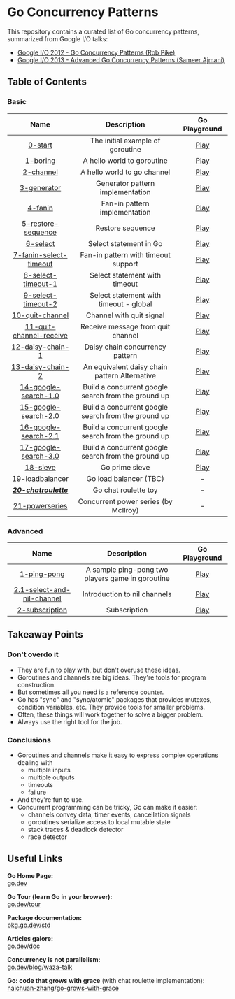 Go Concurrency Patterns
===

This repository contains a curated list of Go concurrency patterns,
summarized from Google I/O talks:

- [Google I/O 2012 - Go Concurrency Patterns (Rob Pike)](https://youtu.be/f6kdp27TYZs?si=vQGLf8rfv8H3zakk)
- [Google I/O 2013 - Advanced Go Concurrency Patterns (Sameer Ajmani)](https://youtu.be/QDDwwePbDtw?si=8Sxjl-KXrWA9pNQJ)

## Table of Contents

### Basic

|                                      Name                                      |                     Description                     |               Go Playground               |
|:------------------------------------------------------------------------------:|:---------------------------------------------------:|:-----------------------------------------:|
|                       [0-start](1-basic/0-start/main.go)                       |          The initial example of goroutine           | [Play](https://go.dev/play/p/xqFZZwFrbSG) |
|                      [1-boring](1-basic/1-boring/main.go)                      |             A hello world to goroutine              | [Play](https://go.dev/play/p/eFVs9yXMnTm) |
|                     [2-channel](1-basic/2-channel/main.go)                     |             A hello world to go channel             | [Play](https://go.dev/play/p/-zZc8FJQ1jT) |
|                   [3-generator](1-basic/3-generator/main.go)                   |          Generator pattern implementation           | [Play](https://go.dev/play/p/hfb7q4i98zu) |
|                       [4-fanin](1-basic/4-fanin/main.go)                       |            Fan-in pattern implementation            | [Play](https://go.dev/play/p/umshVDeYb-c) |
|            [5-restore-sequence](1-basic/5-restore-sequence/main.go)            |                  Restore sequence                   | [Play](https://go.dev/play/p/2kxDiKNls9R) |
|                      [6-select](1-basic/6-select/main.go)                      |               Select statement in Go                | [Play](https://go.dev/play/p/YGsGHZ1gjBI) |
|        [7-fanin-select-timeout](1-basic/7-fanin-select-timeout/main.go)        |         Fan-in pattern with timeout support         | [Play](https://go.dev/play/p/dq21kOSicvY) |
|            [8-select-timeout-1](1-basic/8-select-timeout-1/main.go)            |            Select statement with timeout            | [Play](https://go.dev/play/p/sCj8UBqBVQm) |
|            [9-select-timeout-2](1-basic/9-select-timeout-2/main.go)            |       Select statement with timeout - global        | [Play](https://go.dev/play/p/uus-QqTReuj) |
|               [10-quit-channel](1-basic/10-quit-channel/main.go)               |              Channel with quit signal               | [Play](https://go.dev/play/p/FJGPDjF8fEk) |
|       [11-quit-channel-receive](1-basic/11-quit-channel-receive/main.go)       |          Receive message from quit channel          | [Play](https://go.dev/play/p/ibLDze5bGa1) |
|              [12-daisy-chain-1](1-basic/12-daisy-chain-1/main.go)              |           Daisy chain concurrency pattern           | [Play](https://go.dev/play/p/Pm5sVOKv_hK) |
|              [13-daisy-chain-2](1-basic/13-daisy-chain-2/main.go)              |    An equivalent daisy chain pattern Alternative    | [Play](https://go.dev/play/p/cUQWZ0lawTQ) |
|          [14-google-search-1.0](1-basic/14-google-search-1.0/main.go)          | Build a concurrent google search from the ground up | [Play](https://go.dev/play/p/JKv1xveiSdZ) |
|          [15-google-search-2.0](1-basic/15-google-search-2.0/main.go)          | Build a concurrent google search from the ground up | [Play](https://go.dev/play/p/RXc39fI3ViR) |
|          [16-google-search-2.1](1-basic/16-google-search-2.1/main.go)          | Build a concurrent google search from the ground up | [Play](https://go.dev/play/p/wiOlDBX6NCO) |
|          [17-google-search-3.0](1-basic/17-google-search-3.0/main.go)          | Build a concurrent google search from the ground up | [Play](https://go.dev/play/p/DDgi4H71aO4) |
|                  [18-sieve](1-basic/18-others-sieve/main.go)                   |                   Go prime sieve                    | [Play](https://go.dev/play/p/M2n1LCd2Bef) |
|                                19-loadbalancer                                 |               Go load balancer (TBC)                |                     -                     |
| [_**20-chatroulette**_](https://github.com/naichuan-zhang/go-grows-with-grace) |                Go chat roulette toy                 |                     -                     |
|             [21-powerseries](https://go.dev/test/chan/powser1.go)              |        Concurrent power series (by McIlroy)         |                     -                     |

### Advanced

|                                     Name                                     |                   Description                    |               Go Playground               |
|:----------------------------------------------------------------------------:|:------------------------------------------------:|:-----------------------------------------:|
|                [1-ping-pong](2-advanced/1-ping-pong/main.go)                 | A sample ping-pong two players game in goroutine | [Play](https://go.dev/play/p/3vOEYlUPSTW) |
| [2.1-select-and-nil-channel](2-advanced/2.1-select-and-nil-channels/main.go) |           Introduction to nil channels           | [Play](https://go.dev/play/p/s3oO-j86Fqb) |
|             [2-subscription](2-advanced/2-subscription/main.go)              |                   Subscription                   | [Play](https://go.dev/play/p/EP7Dz47AGwO) |

## Takeaway Points

### Don't overdo it

- They are fun to play with, but don't overuse these ideas.
- Goroutines and channels are big ideas. They're tools for program construction.
- But sometimes all you need is a reference counter.
- Go has "sync" and "sync/atomic" packages that provides mutexes, condition variables, etc. They provide tools for
  smaller problems.
- Often, these things will work together to solve a bigger problem.
- Always use the right tool for the job.

### Conclusions

- Goroutines and channels make it easy to express complex operations dealing with
    - multiple inputs
    - multiple outputs
    - timeouts
    - failure
- And they're fun to use.
- Concurrent programming can be tricky, Go can make it easier:
    - channels convey data, timer events, cancellation signals
    - goroutines serialize access to local mutable state
    - stack traces & deadlock detector
    - race detector

## Useful Links

**Go Home Page:** <br/>
[go.dev](https://go.dev/)

**Go Tour (learn Go in your browser):** <br/>
[go.dev/tour](https://go.dev/tour/)

**Package documentation:** <br/>
[pkg.go.dev/std](https://pkg.go.dev/std)

**Articles galore:** <br/>
[go.dev/doc](https://go.dev/doc/)

**Concurrency is not parallelism:** <br/>
[go.dev/blog/waza-talk](https://go.dev/blog/waza-talk)

**Go: code that grows with grace** (with chat roulette implementation): <br/>
[naichuan-zhang/go-grows-with-grace](https://github.com/naichuan-zhang/go-grows-with-grace)

